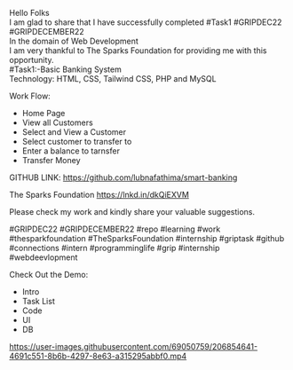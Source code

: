 Hello Folks  
I am glad to share that I have successfully completed #Task1 #GRIPDEC22 #GRIPDECEMBER22  
In the domain of Web Development  
I am very thankful to The Sparks Foundation for providing me with this opportunity.  
#Task1:-Basic Banking System  
Technology: HTML, CSS, Tailwind CSS, PHP and MySQL  

Work Flow: 
- Home Page  
- View all Customers  
- Select and View a Customer  
- Select customer to transfer to  
- Enter a balance to tarnsfer  
- Transfer Money  

GITHUB LINK: https://github.com/lubnafathima/smart-banking  

The Sparks Foundation
https://lnkd.in/dkQiEXVM

Please check my work and kindly share your valuable suggestions.

#GRIPDEC22 #GRIPDECEMBER22 #repo #learning #work #thesparkfoundation #TheSparksFoundation #internship #griptask #github #connections #intern #programminglife #grip #internship #webdeevlopment

Check Out the Demo:
- Intro  
- Task List  
- Code  
- UI  
- DB

https://user-images.githubusercontent.com/69050759/206854641-4691c551-8b6b-4297-8e63-a315295abbf0.mp4
